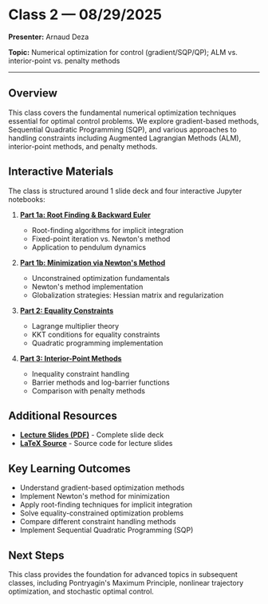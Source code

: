 # Class 2 — 08/29/2025

**Presenter:** Arnaud Deza

**Topic:** Numerical optimization for control (gradient/SQP/QP); ALM vs. interior-point vs. penalty methods

---

## Overview

This class covers the fundamental numerical optimization techniques essential for optimal control problems. We explore gradient-based methods, Sequential Quadratic Programming (SQP), and various approaches to handling constraints including Augmented Lagrangian Methods (ALM), interior-point methods, and penalty methods.

## Interactive Materials

The class is structured around 1 slide deck and four interactive Jupyter notebooks:

1. **[Part 1a: Root Finding & Backward Euler](part1_root_finding.html)**
   - Root-finding algorithms for implicit integration
   - Fixed-point iteration vs. Newton's method
   - Application to pendulum dynamics


2. **[Part 1b: Minimization via Newton's Method](part1_minimization.html)**
   - Unconstrained optimization fundamentals
   - Newton's method implementation
   - Globalization strategies: Hessian matrix and regularization

3. **[Part 2: Equality Constraints](part2_eq_constraints.html)**
   - Lagrange multiplier theory
   - KKT conditions for equality constraints
   - Quadratic programming implementation

4. **[Part 3: Interior-Point Methods](part3_ipm.html)**
   - Inequality constraint handling
   - Barrier methods and log-barrier functions
   - Comparison with penalty methods

## Additional Resources

- **[Lecture Slides (PDF)](ISYE_8803___Lecture_2___Slides.pdf)** - Complete slide deck
- **[LaTeX Source](main.tex)** - Source code for lecture slides

## Key Learning Outcomes

- Understand gradient-based optimization methods
- Implement Newton's method for minimization
- Apply root-finding techniques for implicit integration
- Solve equality-constrained optimization problems
- Compare different constraint handling methods
- Implement Sequential Quadratic Programming (SQP)

## Next Steps

This class provides the foundation for advanced topics in subsequent classes, including Pontryagin's Maximum Principle, nonlinear trajectory optimization, and stochastic optimal control.

